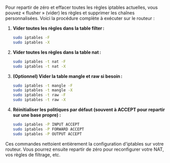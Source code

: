 Pour repartir de zéro et effacer toutes les règles iptables actuelles, vous pouvez « flusher » (vider) les règles et supprimer les chaînes personnalisées. Voici la procédure complète à exécuter sur le routeur :

1. **Vider toutes les règles dans la table filter :**
   ```bash
   sudo iptables -F
   sudo iptables -X
   ```

2. **Vider toutes les règles dans la table nat :**
   ```bash
   sudo iptables -t nat -F
   sudo iptables -t nat -X
   ```

3. **(Optionnel) Vider la table mangle et raw si besoin :**
   ```bash
   sudo iptables -t mangle -F
   sudo iptables -t mangle -X
   sudo iptables -t raw -F
   sudo iptables -t raw -X
   ```

4. **Réinitialiser les politiques par défaut (souvent à ACCEPT pour repartir sur une base propre) :**
   ```bash
   sudo iptables -P INPUT ACCEPT
   sudo iptables -P FORWARD ACCEPT
   sudo iptables -P OUTPUT ACCEPT
   ```

Ces commandes nettoient entièrement la configuration d'iptables sur votre routeur. Vous pourrez ensuite repartir de zéro pour reconfigurer votre NAT, vos règles de filtrage, etc.